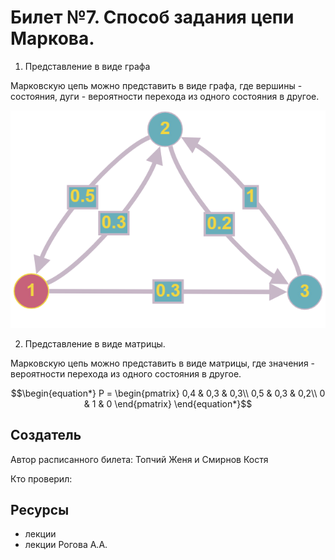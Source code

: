 # Билет №7. Способ задания цепи Маркова.

1. Представление в виде графа

Марковскую цепь можно представить в виде графа, где вершины - состояния, дуги - вероятности перехода из одного состояния в другое.

![Цепь Макрова - граф](./q7i1.png)

2. Представление в виде матрицы.

Марковскую цепь можно представить в виде матрицы, где значения - вероятности перехода из одного состояния в другое.

$$\begin{equation*}
P =
\begin{pmatrix}
0,4 & 0,3 & 0,3\\
0,5 & 0,3 & 0,2\\
0 & 1 & 0
\end{pmatrix}
\end{equation*}$$
## Создатель

Автор расписанного билета: Топчий Женя и Смирнов Костя

Кто проверил:


## Ресурсы
- лекции
- лекции Рогова А.А.

